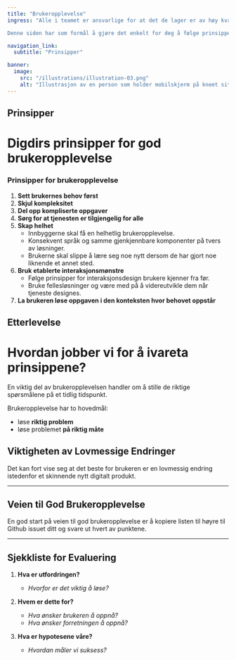 ```yaml
---
title: "Brukeropplevelse"
ingress: "Alle i teamet er ansvarlige for at det de lager er av høy kvalitet og har en god iboende brukeropplevelse.

Denne siden har som formål å gjøre det enkelt for deg å følge prinsipper og beste praksis for god brukeropplevelse."

navigation_link:
  subtitle: "Prinsipper"

banner:
  image:
    src: "/illustrations/illustration-03.png"
    alt: "Illustrasjon av en person som holder mobilskjerm på kneet sitt"
---
```


## Prinsipper
# Digdirs prinsipper for god brukeropplevelse

### Prinsipper for brukeropplevelse

1. **Sett brukernes behov først**
2. **Skjul kompleksitet**
3. **Del opp kompliserte oppgaver**
4. **Sørg for at tjenesten er tilgjengelig for alle**
5. **Skap helhet**
   - Innbyggerne skal få en helhetlig brukeropplevelse.
   - Konsekvent språk og samme gjenkjennbare komponenter på tvers av løsninger.
   - Brukerne skal slippe å lære seg noe nytt dersom de har gjort noe liknende et annet sted.
6. **Bruk etablerte interaksjonsmønstre**
   - Følge prinsipper for interaksjonsdesign brukere kjenner fra før.
   - Bruke fellesløsninger og være med på å videreutvikle dem når tjeneste designes.
7. **La brukeren løse oppgaven i den konteksten hvor behovet oppstår**

## Etterlevelse
# Hvordan jobber vi for å ivareta prinsippene?

En viktig del av brukeropplevelsen handler om å stille de riktige spørsmålene på et tidlig tidspunkt.

Brukeropplevelse har to hovedmål:
- løse **riktig problem**
- løse problemet **på riktig måte**

## Viktigheten av Lovmessige Endringer

Det kan fort vise seg at det beste for brukeren er en lovmessig endring istedenfor et skinnende nytt digitalt produkt.

---

## Veien til God Brukeropplevelse

En god start på veien til god brukeropplevelse er å kopiere listen til høyre til Github issuet ditt og svare ut hvert av punktene.

---

## Sjekkliste for Evaluering

1. **Hva er utfordringen?**
   - *Hvorfor er det viktig å løse?*

2. **Hvem er dette for?**
   - *Hva ønsker brukeren å oppnå?*
   - *Hva ønsker forretningen å oppnå?*

3. **Hva er hypotesene våre?**
   - *Hvordan måler vi suksess?*
